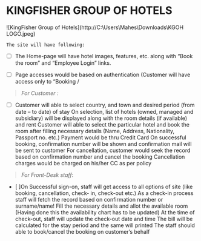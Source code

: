 # KINGFISHER GROUP OF HOTELS

![KingFisher Group of Hotels](http://C:\Users\Mahes\Downloads\KGOH LOGO.jpeg)


    The site will have following:

 - [ ] The Home-page will have hotel images, features, etc. along with
       “Book the room” and “Employee Login” links. 
     
 - [ ] Page accesses would
              be based on authentication (Customer will have access only to
              “Booking /

> *For Customer :*

 - [ ] Customer will able to select country, and town and desired period (from date – to date) of stay
On selection, list of hotels (owned, managed and subsidiary) will be displayed along with the
room details (if available) and rent
Customer will able to select the particular hotel and book the room after filling necessary details
(Name, Address, Nationality, Passport no. etc.)
Payment would be thru Credit Card
On successful booking, confirmation number will be shown and confirmation mail will be sent to
customer
For cancellation, customer would seek the record based on confirmation number and cancel the
booking
Cancellation charges would be charged on his/her CC as per policy

> *For Front-Desk staff*:

 - [ ]On Successful sign-on, staff will get access to all options of site (like booking, cancellation, check-
in, check-out etc.)
As a check-in process staff will fetch the record based on confirmation number or surname/name!
Fill the necessary details and allot the available room (Having done this the availability chart has
to be updated)
At the time of check-out, staff will update the check-out date and time
The bill will be calculated for the stay period and the same will printed
The staff should able to book/cancel the booking on customer’s behalf
